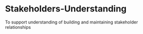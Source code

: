 # Stakeholders-Understanding
To support understanding of building and maintaining stakeholder relationships
